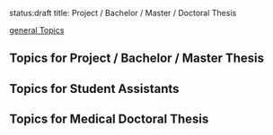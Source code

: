 status:draft
title: Project / Bachelor / Master / Doctoral Thesis

[general Topics](thesis/2019-03-04_stud-Arbeiten.pdf)

## Topics for Project / Bachelor / Master Thesis


## Topics for Student Assistants

## Topics for Medical Doctoral Thesis

